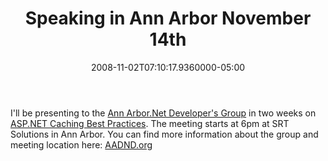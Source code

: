 ﻿---
title: Speaking in Ann Arbor November 14th
date: "2008-11-02T07:10:17.9360000-05:00"
description: I'll be presenting to the Ann Arbor.Net Developer's Group in two weeks on ASP.NET Caching Best Practices
featuredImage: img/speaking-in-ann-arbor-november-14th-featured.png
---

I'll be presenting to the [Ann Arbor.Net Developer's Group](http://www.aadnd.org/) in two weeks on [ASP.NET Caching Best Practices](http://www.aadnd.org/LinkClick.aspx?link=567&tabid=83&mid=399). The meeting starts at 6pm at SRT Solutions in Ann Arbor. You can find more information about the group and meeting location here: [AADND.org](http://ardalis.com/aadnd.org)

